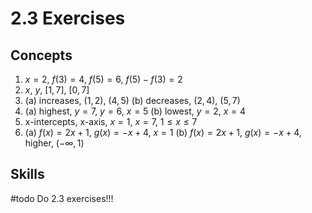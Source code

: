 # 2.3 Exercises

## Concepts

1. $x=2$, $f(3)=4$, $f(5)=6$, $f(5)-f(3)=2$
2. $x$, $y$, $[1,7]$, $[0,7]$
3. (a) increases, $(1,2)$, $(4,5)$ (b) decreases, $(2,4)$, $(5,7)$
4. (a) highest, $y=7$, $y=6$, $x=5$ (b) lowest, $y=2$, $x=4$
5. x-intercepts, x-axis, $x=1$, $x=7$, $1 \leq x \leq 7$
6. (a) $f(x)=2x+1$, $g(x)=-x+4$, $x=1$ (b) $f(x)=2x+1$, $g(x)=-x+4$, higher, $(-\infty, 1)$

## Skills

#todo Do 2.3 exercises!!!